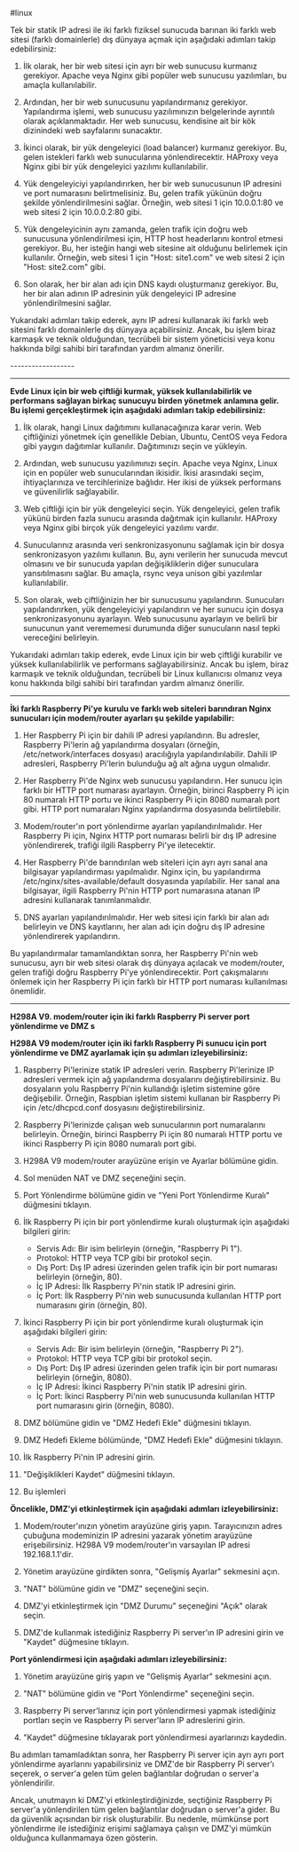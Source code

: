 #linux 

Tek bir statik IP adresi ile iki farklı fiziksel sunucuda barınan iki farklı web sitesi (farklı domainlerle) dış dünyaya açmak için aşağıdaki adımları takip edebilirsiniz:

1.  İlk olarak, her bir web sitesi için ayrı bir web sunucusu kurmanız gerekiyor. Apache veya Nginx gibi popüler web sunucusu yazılımları, bu amaçla kullanılabilir.
    
2.  Ardından, her bir web sunucusunu yapılandırmanız gerekiyor. Yapılandırma işlemi, web sunucusu yazılımınızın belgelerinde ayrıntılı olarak açıklanmaktadır. Her web sunucusu, kendisine ait bir kök dizinindeki web sayfalarını sunacaktır.
    
3.  İkinci olarak, bir yük dengeleyici (load balancer) kurmanız gerekiyor. Bu, gelen istekleri farklı web sunucularına yönlendirecektir. HAProxy veya Nginx gibi bir yük dengeleyici yazılımı kullanılabilir.
    
4.  Yük dengeleyiciyi yapılandırırken, her bir web sunucusunun IP adresini ve port numarasını belirtmelisiniz. Bu, gelen trafik yükünün doğru şekilde yönlendirilmesini sağlar. Örneğin, web sitesi 1 için 10.0.0.1:80 ve web sitesi 2 için 10.0.0.2:80 gibi.
    
5.  Yük dengeleyicinin aynı zamanda, gelen trafik için doğru web sunucusuna yönlendirilmesi için, HTTP host headerlarını kontrol etmesi gerekiyor. Bu, her isteğin hangi web sitesine ait olduğunu belirlemek için kullanılır. Örneğin, web sitesi 1 için "Host: site1.com" ve web sitesi 2 için "Host: site2.com" gibi.
    
6.  Son olarak, her bir alan adı için DNS kaydı oluşturmanız gerekiyor. Bu, her bir alan adının IP adresinin yük dengeleyici IP adresine yönlendirilmesini sağlar.
    

Yukarıdaki adımları takip ederek, aynı IP adresi kullanarak iki farklı web sitesini farklı domainlerle dış dünyaya açabilirsiniz. Ancak, bu işlem biraz karmaşık ve teknik olduğundan, tecrübeli bir sistem yöneticisi veya konu hakkında bilgi sahibi biri tarafından yardım almanız önerilir.

\-\-\-\-\-\-\-\-\-\-\-\-\-\-\-\-\-\-

* * *

**Evde Linux için bir web çiftliği kurmak, yüksek kullanılabilirlik ve performans sağlayan birkaç sunucuyu birden yönetmek anlamına gelir. Bu işlemi gerçekleştirmek için aşağıdaki adımları takip edebilirsiniz:**

1.  İlk olarak, hangi Linux dağıtımını kullanacağınıza karar verin. Web çiftliğinizi yönetmek için genellikle Debian, Ubuntu, CentOS veya Fedora gibi yaygın dağıtımlar kullanılır. Dağıtımınızı seçin ve yükleyin.
    
2.  Ardından, web sunucusu yazılımınızı seçin. Apache veya Nginx, Linux için en popüler web sunucularından ikisidir. İkisi arasındaki seçim, ihtiyaçlarınıza ve tercihlerinize bağlıdır. Her ikisi de yüksek performans ve güvenilirlik sağlayabilir.
    
3.  Web çiftliği için bir yük dengeleyici seçin. Yük dengeleyici, gelen trafik yükünü birden fazla sunucu arasında dağıtmak için kullanılır. HAProxy veya Nginx gibi birçok yük dengeleyici yazılımı vardır.
    
4.  Sunucularınız arasında veri senkronizasyonunu sağlamak için bir dosya senkronizasyon yazılımı kullanın. Bu, aynı verilerin her sunucuda mevcut olmasını ve bir sunucuda yapılan değişikliklerin diğer sunuculara yansıtılmasını sağlar. Bu amaçla, rsync veya unison gibi yazılımlar kullanılabilir.
    
5.  Son olarak, web çiftliğinizin her bir sunucusunu yapılandırın. Sunucuları yapılandırırken, yük dengeleyiciyi yapılandırın ve her sunucu için dosya senkronizasyonunu ayarlayın. Web sunucusunu ayarlayın ve belirli bir sunucunun yanıt verememesi durumunda diğer sunucuların nasıl tepki vereceğini belirleyin.
    

Yukarıdaki adımları takip ederek, evde Linux için bir web çiftliği kurabilir ve yüksek kullanılabilirlik ve performans sağlayabilirsiniz. Ancak bu işlem, biraz karmaşık ve teknik olduğundan, tecrübeli bir Linux kullanıcısı olmanız veya konu hakkında bilgi sahibi biri tarafından yardım almanız önerilir.

* * *

**İki farklı Raspberry Pi'ye kurulu ve farklı web siteleri barındıran Nginx sunucuları için modem/router ayarları şu şekilde yapılabilir:**

1.  Her Raspberry Pi için bir dahili IP adresi yapılandırın. Bu adresler, Raspberry Pi'lerin ağ yapılandırma dosyaları (örneğin, /etc/network/interfaces dosyası) aracılığıyla yapılandırılabilir. Dahili IP adresleri, Raspberry Pi'lerin bulunduğu ağ alt ağına uygun olmalıdır.
    
2.  Her Raspberry Pi'de Nginx web sunucusu yapılandırın. Her sunucu için farklı bir HTTP port numarası ayarlayın. Örneğin, birinci Raspberry Pi için 80 numaralı HTTP portu ve ikinci Raspberry Pi için 8080 numaralı port gibi. HTTP port numaraları Nginx yapılandırma dosyasında belirtilebilir.
    
3.  Modem/router'ın port yönlendirme ayarları yapılandırılmalıdır. Her Raspberry Pi için, Nginx HTTP port numarası belirli bir dış IP adresine yönlendirerek, trafiği ilgili Raspberry Pi'ye iletecektir.
    
4.  Her Raspberry Pi'de barındırılan web siteleri için ayrı ayrı sanal ana bilgisayar yapılandırması yapılmalıdır. Nginx için, bu yapılandırma /etc/nginx/sites-available/default dosyasında yapılabilir. Her sanal ana bilgisayar, ilgili Raspberry Pi'nin HTTP port numarasına atanan IP adresini kullanarak tanımlanmalıdır.
    
5.  DNS ayarları yapılandırılmalıdır. Her web sitesi için farklı bir alan adı belirleyin ve DNS kayıtlarını, her alan adı için doğru dış IP adresine yönlendirerek yapılandırın.
    

Bu yapılandırmalar tamamlandıktan sonra, her Raspberry Pi'nin web sunucusu, ayrı bir web sitesi olarak dış dünyaya açılacak ve modem/router, gelen trafiği doğru Raspberry Pi'ye yönlendirecektir. Port çakışmalarını önlemek için her Raspberry Pi için farklı bir HTTP port numarası kullanılması önemlidir.

* * *

**H298A V9. modem/router için iki farklı Raspberry Pi server port yönlendirme ve DMZ s**

**H298A V9 modem/router için iki farklı Raspberry Pi sunucu için port yönlendirme ve DMZ ayarlamak için şu adımları izleyebilirsiniz:**

1.  Raspberry Pi'lerinize statik IP adresleri verin. Raspberry Pi'lerinize IP adresleri vermek için ağ yapılandırma dosyalarını değiştirebilirsiniz. Bu dosyaların yolu Raspberry Pi'nin kullandığı işletim sistemine göre değişebilir. Örneğin, Raspbian işletim sistemi kullanan bir Raspberry Pi için /etc/dhcpcd.conf dosyasını değiştirebilirsiniz.
    
2.  Raspberry Pi'lerinizde çalışan web sunucularının port numaralarını belirleyin. Örneğin, birinci Raspberry Pi için 80 numaralı HTTP portu ve ikinci Raspberry Pi için 8080 numaralı port gibi.
    
3.  H298A V9 modem/router arayüzüne erişin ve Ayarlar bölümüne gidin.
    
4.  Sol menüden NAT ve DMZ seçeneğini seçin.
    
5.  Port Yönlendirme bölümüne gidin ve "Yeni Port Yönlendirme Kuralı" düğmesini tıklayın.
    
6.  İlk Raspberry Pi için bir port yönlendirme kuralı oluşturmak için aşağıdaki bilgileri girin:
    
    - Servis Adı: Bir isim belirleyin (örneğin, "Raspberry Pi 1").
    - Protokol: HTTP veya TCP gibi bir protokol seçin.
    - Dış Port: Dış IP adresi üzerinden gelen trafik için bir port numarası belirleyin (örneğin, 80).
    - İç IP Adresi: İlk Raspberry Pi'nin statik IP adresini girin.
    - İç Port: İlk Raspberry Pi'nin web sunucusunda kullanılan HTTP port numarasını girin (örneğin, 80).
7.  İkinci Raspberry Pi için bir port yönlendirme kuralı oluşturmak için aşağıdaki bilgileri girin:
    
    - Servis Adı: Bir isim belirleyin (örneğin, "Raspberry Pi 2").
    - Protokol: HTTP veya TCP gibi bir protokol seçin.
    - Dış Port: Dış IP adresi üzerinden gelen trafik için bir port numarası belirleyin (örneğin, 8080).
    - İç IP Adresi: İkinci Raspberry Pi'nin statik IP adresini girin.
    - İç Port: İkinci Raspberry Pi'nin web sunucusunda kullanılan HTTP port numarasını girin (örneğin, 8080).
8.  DMZ bölümüne gidin ve "DMZ Hedefi Ekle" düğmesini tıklayın.
    
9.  DMZ Hedefi Ekleme bölümünde, "DMZ Hedefi Ekle" düğmesini tıklayın.
    
10. İlk Raspberry Pi'nin IP adresini girin.
    
11. "Değişiklikleri Kaydet" düğmesini tıklayın.
    
12. Bu işlemleri
    

**Öncelikle, DMZ'yi etkinleştirmek için aşağıdaki adımları izleyebilirsiniz:**

1.  Modem/router'ınızın yönetim arayüzüne giriş yapın. Tarayıcınızın adres çubuğuna modeminizin IP adresini yazarak yönetim arayüzüne erişebilirsiniz. H298A V9 modem/router'ın varsayılan IP adresi 192.168.1.1'dir.
    
2.  Yönetim arayüzüne girdikten sonra, "Gelişmiş Ayarlar" sekmesini açın.
    
3.  "NAT" bölümüne gidin ve "DMZ" seçeneğini seçin.
    
4.  DMZ'yi etkinleştirmek için "DMZ Durumu" seçeneğini "Açık" olarak seçin.
    
5.  DMZ'de kullanmak istediğiniz Raspberry Pi server'ın IP adresini girin ve "Kaydet" düğmesine tıklayın.
    
**Port yönlendirmesi için aşağıdaki adımları izleyebilirsiniz:**

1.  Yönetim arayüzüne giriş yapın ve "Gelişmiş Ayarlar" sekmesini açın.
    
2.  "NAT" bölümüne gidin ve "Port Yönlendirme" seçeneğini seçin.
    
3.  Raspberry Pi server'larınız için port yönlendirmesi yapmak istediğiniz portları seçin ve Raspberry Pi server'ların IP adreslerini girin.

4.  "Kaydet" düğmesine tıklayarak port yönlendirmesi ayarlarınızı kaydedin.
    

Bu adımları tamamladıktan sonra, her Raspberry Pi server için ayrı ayrı port yönlendirme ayarlarını yapabilirsiniz ve DMZ'de bir Raspberry Pi server'ı seçerek, o server'a gelen tüm gelen bağlantılar doğrudan o server'a yönlendirilir.

Ancak, unutmayın ki DMZ'yi etkinleştirdiğinizde, seçtiğiniz Raspberry Pi server'a yönlendirilen tüm gelen bağlantılar doğrudan o server'a gider. Bu da güvenlik açısından bir risk oluşturabilir. Bu nedenle, mümkünse port yönlendirme ile istediğiniz erişimi sağlamaya çalışın ve DMZ'yi mümkün olduğunca kullanmamaya özen gösterin.